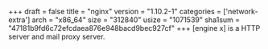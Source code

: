 +++
draft = false
title = "nginx"
version = "1.10.2-1"
categories = ['network-extra']
arch = "x86_64"
size = "312840"
usize = "1071539"
sha1sum = "47181b9fd6c72efcdaea876e948bacd9bec927cf"
+++
[engine x] is a HTTP server and mail proxy server.
